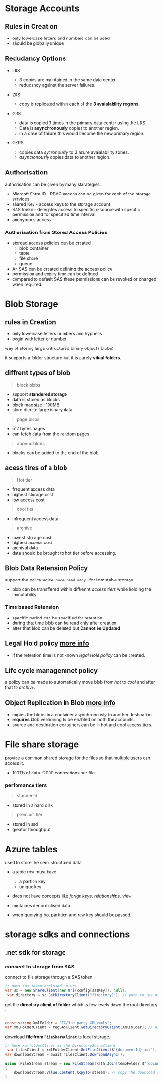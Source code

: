 # Storage Accounts 

## Rules in Creation
- only lowercase letters and numbers can be used 
- should be globally unique 

## Redudancy Options 

- LRS 
    - 3 copies are maintained in the same data center 
    - redudancy against the server failures. 

- ZRS 
    - copy is replicated within each of the **3 avaialability regions**.

- GRS 
    - data is copied 3 times in the primary data center using the LRS 
    - Data is **asynchronously** copies to another region. 
    - in a case of failure this would become the new primary region.

- GZRS 
    - copies data *sycronously* to 3 azure avaialability zones. 
    - *asyncronously* copies data to another region.


## Authorisation 
authorisation can be given by many starategies. 

- Microsft Entra ID - RBAC access can be given for each of the storage services 
- shared Key - access keys to the storage account 
- SAS toekn - delegates access to specific resource with specific permission and for specified time interval 
- anonymous access - 

### Autherisation from Stored Access Policies

- storead access policies can be created 
    - blob container 
    - table
    - file share 
    - queue 
- An SAS can be created defining the access policy
- permission and expiry time can be defined. 
- compared to default SAS these permissions can be revoked or changed when required. 


# Blob Storage 

## rules in Creation
- only lowercase letters numbers and hyphens
- begin with letter or number 

way of storing large untructured binary object ( blobs) . 

it supports a folder structure but it is purely **vitual folders**. 

## diffrent types of blob

> block blobs 

- support **standered storage**
- data is stored as blocks 
- block max size : 100MB
- store dicrete large binary data

> page blobs 
- 512 bytes pages 
- can fetch data from the random pages

> append blobs 
- blocks can be added to the end of the blob

## acess tires of a blob 

> Hot tier 
- frequent access data 
- highest storage cost 
- low access cost

> cool tier 
- infrequent aceess data 

> archive 
- lowest storage cost 
- highest access cost
- archival data 
- data should be brought to hot tier before accessing. 

## Blob Data Retension Policy 
support the policy ```Write once read many ``` for immutable storage. 
- blob can be transffered within diffrennt *access tiers* while holding the immutability

### Time based Retension 
- specific period can be specified  for retention
- during that time blob can be read only after creation. 
- after that blob can be deleted but **Cannot be Updated**

## Legal Hold policy [more info](https://learn.microsoft.com/en-us/training/modules/storage-security/7-blob-data-retention-policies#:~:text=Legal%20hold%20policy%20support)

- if the retention time is not known *legal Hold policy* can be created.

## Life cycle managemnet policy
a policy can be made to automatically move blob from *hot* to *cool* and after that to *archive*.

## Object Replication in Blob [more info](https://learn.microsoft.com/en-us/training/modules/configure-blob-storage/6-determine-blob-object-replication)
- copies the blobs in a container asynchronously to another destination.
- **requires** blob versioning to be enabled on both the accounts. 
- source and destination containers can be in hot and cool access tiers. 



# File share storage 

provide a common shared storage for the files so that multiple users can access it. 
- 100Tb of data 
-2000 connections per file 

### perfomance tiers 

> standered 

- stored in a hard disk 

> premium tier 

- stored in ssd 
- greator throughput

# Azure tables 

used to store the semi structured data. 

- a table row must have
    - a partion key
    - unique key

- does not have concepts like *forign keys, relationships, view* 
- containes denormalised data
- when querying bot partition and row key should be passed.


# storage sdks and connections


## .net sdk for storage 

### connect to storage from SAS 

connect to file storage through a SAS token. 

```c#
// pass sas token enclosed in Uri
var sc = new ShareClient(new Uri(config[sasKey]), null);
 var directory = sc.GetDirectoryClient("firectory1"); // path to the directory
```

get the **directory client of folder** which is few levels down the root directory . 

``` c#

const string XmlFolder = "IX/3rd party XML/xmls";
var xmlFolderClient = regSASClient.GetDirectoryClient(XmlFolder); // directly get folder client of specified path
```

download  **file from ```FileShareClinet```** to local storage.

``` c#
// here xmlfolderClinet is the DirectoryShareClient
 var filesClient = xmlFolderClient.GetFileClient($"{documentId}.xml");
var downloadStream = await filesClient.DownloadAsync();

using (FileStream stream = new FileStream(Path.Join(tempFolder,$"{documentId}.xml"), FileMode.Create))
{
    downloadStream.Value.Content.CopyTo(stream); // copy the download stream to local file
} 
```        